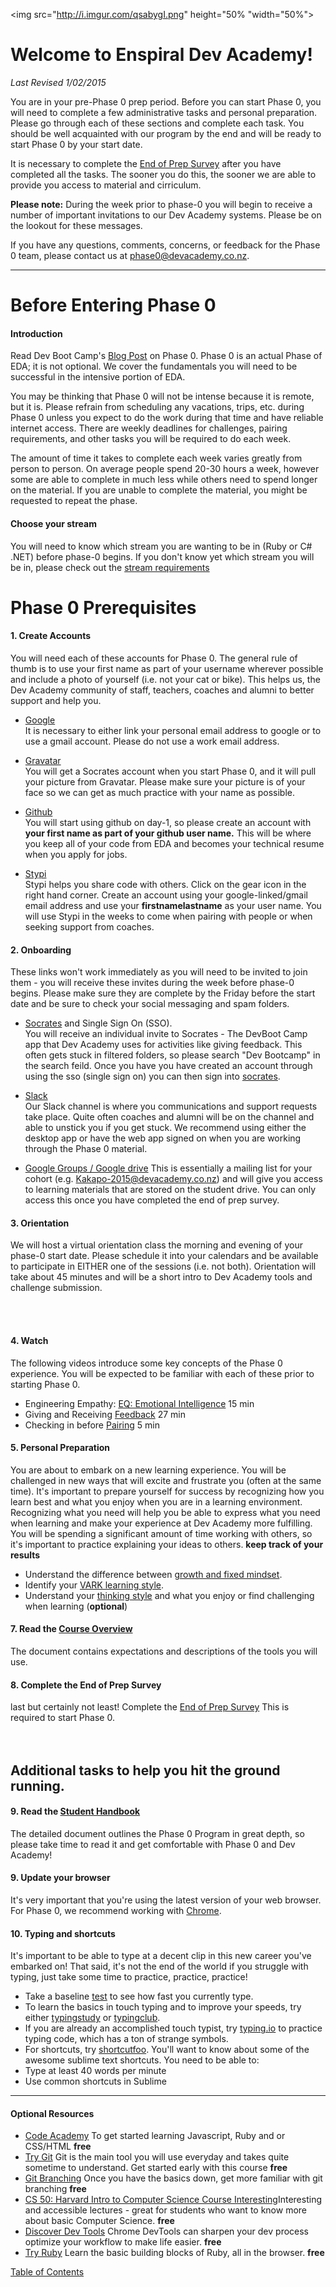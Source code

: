 <img src="http://i.imgur.com/qsabygI.png" height="50% "width="50%">

# Welcome to Enspiral Dev Academy!
*Last Revised 1/02/2015*

You are in your pre-Phase 0 prep period. Before you can start Phase 0, you will need to complete a few administrative tasks and personal preparation. Please go through each of these sections and complete each task. You should be well acquainted with our program by the end and will be ready to start Phase 0 by your start date.

It is necessary to complete the [End of Prep Survey](https://docs.google.com/forms/d/1-MW9w5sHtyWZCoFFyDoIqFU8xgDClGIQug2ufACy0-4/viewform) after you have completed all the tasks. The sooner you do this, the sooner we are able to provide you access to material and cirriculum. 

**Please note:** During the week prior to phase-0 you will begin to receive a number of important invitations to our Dev Academy systems. Please be on the lookout for these messages.

If you have any questions, comments, concerns, or feedback for the Phase 0 team, please contact us at <phase0@devacademy.co.nz>. 



***
# Before Entering Phase 0

#### Introduction
Read Dev Boot Camp's [Blog Post](http://devbootcamp.com/2014/05/08/why-phase-0-is-key-to-your-success-at-dev-bootcamp/) on Phase 0. Phase 0 is an actual Phase of EDA; it is not optional. We cover the fundamentals you will need to be successful in the intensive portion of EDA.

You may be thinking that Phase 0 will not be intense because it is remote, but it is. Please refrain from scheduling any vacations, trips, etc. during Phase 0 unless you expect to do the work during that time and have reliable internet access. There are weekly deadlines for challenges, pairing requirements, and other tasks you will be required to do each week.

The amount of time it takes to complete each week varies greatly from person to person. On average people spend 20-30 hours a week, however some are able to complete in much less while others need to spend longer on the material. If you are unable to complete the material, you might be requested to repeat the phase. 

#### Choose your stream 
You will need to know which stream you are wanting to be in (Ruby or C# .NET) before phase-0 begins. If you don't know yet which stream you will be in, please check out the [stream requirements](/stream-requirements.md)



# Phase 0 Prerequisites

#### 1. Create Accounts
You will need each of these accounts for Phase 0. The general rule of thumb is to use your first name as part of your username wherever possible and include a photo of yourself (i.e. not your cat or bike). This helps us, the Dev Academy community of staff, teachers, coaches and alumni to better support and help you. 

- [Google](https://accounts.google.com/Signup)<br> It is necessary to either link your personal email address to google or to use a gmail account. Please do not use a work email address. 

- [Gravatar](http://en.gravatar.com/)<br> You will get a Socrates account when you start Phase 0, and it will pull your picture from Gravatar. Please make sure your picture is of your face so we can get as much practice with your name as possible. 

- [Github](https://github.com/)<br> You will start using github on day-1, so please create an account with **your first name as part of your github user name.** This will be where you keep all of your code from EDA and becomes your technical resume when you apply for jobs.

- [Stypi](http://stypi.com)<br> Stypi helps you share code with others. Click on the gear icon in the right hand corner. Create an account using your google-linked/gmail email address and use your **firstnamelastname** as your user name. You will use Stypi in the weeks to come when pairing with people or when seeking support from coaches. 

 
#### 2. Onboarding 
These links won't work immediately as you will need to be invited to join them - you will receive these invites during the week before phase-0 begins. Please make sure they are complete by the Friday before the start date and be sure to check your social messaging and spam folders. 

- [Socrates](http://sso.devbootcamp.com/) and Single Sign On (SSO). <br> You will receive an individual invite to Socrates - The DevBoot Camp app that Dev Academy uses for activities like giving feedback. This often gets stuck in filtered folders, so please search "Dev Bootcamp" in the search feild. Once you have you have created an account through using the sso (single sign on) you can then sign into [socrates](http://socrates.devbootcamp.com/).

- [Slack](/slack.md)<br> Our Slack channel is where you communications and support requests take place. Quite often coaches and alumni will be on the channel and able to unstick you if you get stuck. We recommend using either the desktop app or have the web app signed on when you are working through the Phase 0 material.  

- [Google Groups / Google drive](https://drive.google.com/a/enspiral.com/folderview?id=0B5aB0OHeInzgeWZoQm9VaWJQeWc&usp=sharing)
This is essentially a mailing list for your cohort (e.g. Kakapo-2015@devacademy.co.nz) and will give you access to learning materials that are stored on the student drive. You can only access this once you have completed the end of prep survey. 

#### 3. Orientation 
We will host a virtual orientation class the morning and evening of your phase-0 start date. Please schedule it into your calendars and be available to participate in EITHER one of the sessions (i.e. not both). Orientation will take about 45 minutes and will be a short intro to Dev Academy tools and challenge submission.  
  
</br>
</br>  
   
#### 4. Watch
The following videos introduce some key concepts of the Phase 0 experience.
You will be expected to be familiar with each of these prior to starting Phase 0.

- Engineering Empathy: [EQ: Emotional Intelligence](https://vimeo.com/99779530) 15 min
- Giving and Receiving [Feedback](https://vimeo.com/99780302) 27 min
- Checking in before [Pairing](https://vimeo.com/76662569) 5 min



#### 5. Personal Preparation 

You are about to embark on a new learning experience. You will be challenged in new ways that will excite and frustrate you (often at the same time). It's important to prepare yourself for success by recognizing how you learn best and what you enjoy when you are in a learning environment. Recognizing what you need will help you be able to express what you need when learning and make your experience at Dev Academy more fulfilling. You will be spending a significant amount of time working with others, so it's important to practice explaining your ideas to others. **keep track of your results**

- Understand the difference between <a href="http://examinedexistence.com/carol-dweck-on-fixed-mindset-vs-growth-mindset/" target="_blank">growth and fixed mindset</a>.
- Identify your
<a href="http://www.vark-learn.com/english/page.asp?p=questionnaire" target="_blank">VARK learning style</a>.
- Understand your <a href="http://www.thelearningweb.net/personalthink.html" target="_blank">thinking style</a> and what you enjoy or find challenging when learning (**optional**)

#### 7. Read the [Course Overview](/overview.md) 
The document contains expectations and descriptions of the tools you will use. 

#### 8. Complete the End of Prep Survey
last but certainly not least! Complete the [End of Prep Survey](https://docs.google.com/forms/d/1-MW9w5sHtyWZCoFFyDoIqFU8xgDClGIQug2ufACy0-4/viewform) This is required to start Phase 0.
<br>  
<br>  

## Additional tasks to help you hit the ground running. 

#### 9. Read the [Student Handbook](readme.md) 
The detailed document outlines the Phase 0 Program in great depth, so please take time to read it and get comfortable with Phase 0 and Dev Academy!  

#### 9. Update your browser
It's very important that you're using the latest version of your web browser. For Phase 0, we recommend working with [Chrome](https://www.google.com/chrome/browser/).</br>  
  
#### 10. Typing and shortcuts
It's important to be able to type at a decent clip in this new career you've embarked on! That said, it's not the end of the world if you struggle with typing, just take some time to practice, practice, practice!

- Take a baseline [test](http://www.typingtest.com/index.html) to see how fast you currently type.
- To learn the basics in touch typing and to improve your speeds, try either [typingstudy](http://www.typingstudy.com/lesson/1/part/1) or [typingclub](http://www.typingclub.com/typing-qwerty-en.html).
- If you are already an accomplished touch typist, try [typing.io](https://typing.io/) to practice typing code, which has a ton of strange symbols.
- For shortcuts, try [shortcutfoo](shortcutfoo.com). You'll want to know about some of the awesome sublime text shortcuts.
You need to be able to:
 - Type at least 40 words per minute
 - Use common shortcuts in Sublime

-------------------

#### Optional Resources 
- [Code Academy](http://www.codecademy.com/learn) To get started learning Javascript, Ruby and or CSS/HTML **free**
- [Try Git](https://www.codeschool.com/courses/try-git) Git is the main tool you will use everyday and takes quite sometime to understand. Get started early with this course **free**
- [Git Branching](http://pcottle.github.io/learnGitBranching/) Once you have the basics down, get more familiar with git branching **free**
- [CS 50: Harvard Intro to Computer Science Course Interesting](https://cs50.harvard.edu/)Interesting and accessible lectures - great for students who want to know more about basic Computer Science. **free**
- [Discover Dev Tools](https://www.codeschool.com/courses/discover-devtools) Chrome DevTools can sharpen your dev process optimize your workflow to make life easier. **free**
- [Try Ruby](https://www.codeschool.com/courses/try-ruby) Learn the basic building blocks of Ruby, all in the browser. **free**
 


[Table of Contents](readme.md)

